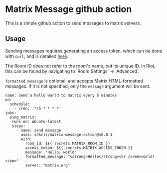 # Matrix Message github action

This is a simple github action to send messages to matrix servers.

## Usage

Sending messages requires generating an access token, which can be done with
`curl`, and is detailed [here](https://matrix.org/docs/guides/client-server-api/).

The Room ID does not refer to the room's name, but its unique ID. In Riot, this
can be found by navigating to 'Room Settings' -> 'Advanced'.

`formatted_message` is optional, and accepts Matrix HTML-formatted messages. If
it is not specified, only the `message` argument will be sent.

```workflow
name: Send a hello world to matrix every 5 minutes
on:
  schedule:
    - cron: '*/5 * * * *'
jobs:
  ping_matrix:
   runs-on: ubuntu-latest
   steps:
     - name: send message
       uses: s3krit/matrix-message-action@v0.0.1
       with:
         room_id: ${{ secrets.MATRIX_ROOM_ID }}
         access_token: ${{ secrets.MATRIX_ACCESS_TOKEN }}
         message: "Hello, world"
         formatted_message: "<strong>Hello</strong><br /><em>world!</em>"
         server: "matrix.org"
```
